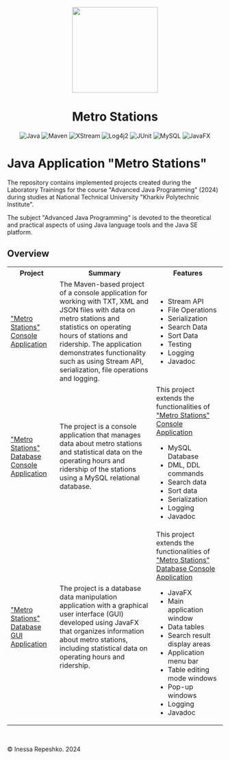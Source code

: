<div align="center"><img src="https://github.com/user-attachments/assets/d0d383bb-de61-43f4-b2f4-320b2c8cc055" width="200"/></div>
<h1 align="center">Metro Stations</h1>

<p align="center">
   <img src="https://img.shields.io/badge/Java-007396?logo=java&logoColor=white" alt="Java" />
   <img src="https://img.shields.io/badge/Maven-C71A36?logo=apachemaven&logoColor=white" alt="Maven" />
   <img src="https://img.shields.io/badge/XStream-2A2A2A?logo=xstream&logoColor=white" alt="XStream" />
   <img src="https://img.shields.io/badge/Log4j2-FF4500?logo=apache&logoColor=white" alt="Log4j2" />
   <img src="https://img.shields.io/badge/JUnit-25A162?logo=junit5&logoColor=white" alt="JUnit" />
   <img src="https://img.shields.io/badge/MySQL-4479A1?logo=mysql&logoColor=white" alt="MySQL" />
   <img src="https://img.shields.io/badge/JavaFX-007396?logo=javafx&logoColor=white" alt="JavaFX" />
</p>

# Java Application "Metro Stations"

The repository contains implemented projects created during 
the Laboratory Trainings for the course "Advanced Java Programming" (2024) 
during studies at National Technical University "Kharkiv Polytechnic Institute".

The subject "Advanced Java Programming" is devoted to the theoretical 
and practical aspects of using Java language tools and the Java SE platform.

## Overview

<table width="100%" border="0" cellpadding="1" align="center">  
    <tr>
        <th>Project</th>
        <th>Summary</th>
        <th>Features</th>
    </tr>
    <tr>
        <td>
            <a id="metro-station-console-application" 
                href="https://github.com/InessaRepeshko/java-application-metro-stations/tree/main/applications/src/main/java/applications/console_application" 
                target="_blank">"Metro Stations" Console Application
            </a>
        </td>
        <td>
            The Maven-based project of a console application for working with TXT, XML and JSON files 
            with data on metro stations and statistics on operating hours of stations and ridership. 
            The application demonstrates functionality such as using Stream API, serialization, 
            file operations and logging.
        </td>
        <td>
            <ul>
                <li>Stream API</li>
                <li>File Operations</li>
                <li>Serialization</li>
                <li>Search Data</li>
                <li>Sort Data</li>
                <li>Testing</li>
                <li>Logging</li>
                <li>Javadoc</li>
            </ul>
        </td>
    </tr>
        <td>
            <a id="metro-station-database-console-application" 
                href="https://github.com/InessaRepeshko/java-application-metro-stations/tree/main/applications/src/main/java/applications/database_console_application" 
                target="_blank">"Metro Stations" Database Console Application
            </a>
        </td>
        <td>
            The project is a console application that manages data about metro stations and statistical data on 
            the operating hours and ridership of the stations using a MySQL relational database.
        </td>
        <td> 
            This project extends the functionalities of 
            <a href="#metro-station-console-application">"Metro Stations" Console Application</a>
            <ul>
                <li>MySQL Database</li>
                <li>DML, DDL commands</li>
                <li>Search data</li>
                <li>Sort data</li>
                <li>Serialization</li>
                <li>Logging</li>
                <li>Javadoc</li>
            </ul>
        </td>
    <tr>
    </tr>
        <td>
            <a id="metro-station-database-gui-application" 
                href="https://github.com/InessaRepeshko/java-application-metro-stations/tree/main/applications/src/main/java/applications/database_gui_application" 
                target="_blank">"Metro Stations" Database GUI Application
            </a>
        </td>
        <td>
            The project is a database data manipulation application with a graphical user interface (GUI) 
            developed using JavaFX that organizes information about metro stations, 
            including statistical data on operating hours and ridership.
        </td>
        <td>
            This project extends the functionalities of 
            <a href="#metro-station-database-console-application">"Metro Stations" Database Console Application</a>
            <ul>
                <li>JavaFX</li>
                <li>Main application window</li>
                <li>Data tables</li>
                <li>Search result display areas</li>
                <li>Application menu bar</li>
                <li>Table editing mode windows</li>
                <li>Pop-up windows</li>
                <li>Logging</li>
                <li>Javadoc</li>
            </ul>
        </td>
    <tr>
</table><br />

© Inessa Repeshko. 2024
